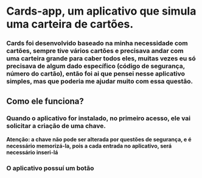# Cards-app, um aplicativo que simula uma carteira de cartões.

### Cards foi desenvolvido baseado na minha necessidade com cartões, sempre tive vários cartões e precisava andar com uma carteira grande para caber todos eles, muitas vezes eu só precisava de algum dado específico (código de segurança, número do cartão), então foi ai que pensei nesse aplicativo simples, mas que poderia me ajudar muito com essa questão.

## Como ele funciona?
### Quando o aplicativo for instalado, no primeiro acesso, ele vai solicitar a criação de uma chave.
**Atenção: a chave não pode ser alterada por questões de segurança, e é necessário memorizá-la, pois a cada entrada no aplicativo, será necessário inseri-lá**
### O aplicativo possuí um botão
